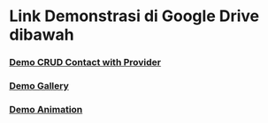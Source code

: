 # Link Demonstrasi di Google Drive dibawah

### [Demo CRUD Contact with Provider](https://drive.google.com/file/d/1kGdKGq0wBqmLEoYZJHwRLCScYhdfU8VZ/view?usp=sharing)

### [Demo Gallery](https://drive.google.com/file/d/1jjy1G7l7bkv0yC7k1BcMPbx07PH78zhs/view?usp=sharing)

### [Demo Animation](https://drive.google.com/file/d/1t0C7Zq3F3HehW0niartlA3YQdrcWX_uX/view?usp=sharing)
